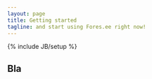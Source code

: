 ```yaml
---
layout: page
title: Getting started
tagline: and start using Fores.ee right now!
---
```

{% include JB/setup %}

## Bla